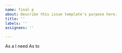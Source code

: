 ```yaml
---
name: final p
about: Describe this issue template's purpose here.
title: ''
labels: ''
assignees: ''

---
```


As a 
I need
As to

